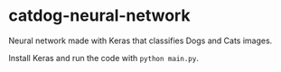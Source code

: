 # catdog-neural-network
Neural network made with Keras that classifies Dogs and Cats images.

Install Keras and run the code with `python main.py`.
